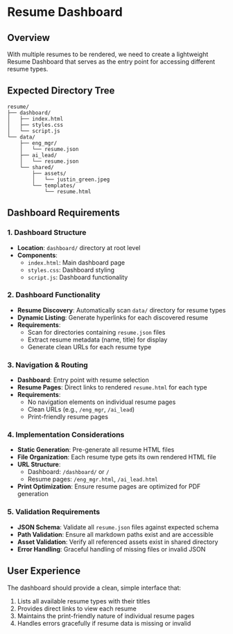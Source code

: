 # Resume Dashboard

## Overview

With multiple resumes to be rendered, we need to create a lightweight Resume Dashboard that serves as the entry point for accessing different resume types.

## Expected Directory Tree

```
resume/
├── dashboard/
│   ├── index.html
│   ├── styles.css
│   └── script.js
└── data/
    ├── eng_mgr/
    │   └── resume.json
    ├── ai_lead/
    │   └── resume.json
    └── shared/
        ├── assets/
        │   └── justin_green.jpeg
        └── templates/
            └── resume.html
```

## Dashboard Requirements

### 1. Dashboard Structure
- **Location**: `dashboard/` directory at root level
- **Components**:
  - `index.html`: Main dashboard page
  - `styles.css`: Dashboard styling
  - `script.js`: Dashboard functionality

### 2. Dashboard Functionality
- **Resume Discovery**: Automatically scan `data/` directory for resume types
- **Dynamic Listing**: Generate hyperlinks for each discovered resume
- **Requirements**:
  - Scan for directories containing `resume.json` files
  - Extract resume metadata (name, title) for display
  - Generate clean URLs for each resume type

### 3. Navigation & Routing
- **Dashboard**: Entry point with resume selection
- **Resume Pages**: Direct links to rendered `resume.html` for each type
- **Requirements**:
  - No navigation elements on individual resume pages
  - Clean URLs (e.g., `/eng_mgr`, `/ai_lead`)
  - Print-friendly resume pages

### 4. Implementation Considerations
- **Static Generation**: Pre-generate all resume HTML files
- **File Organization**: Each resume type gets its own rendered HTML file
- **URL Structure**:
  - Dashboard: `/dashboard/` or `/`
  - Resume pages: `/eng_mgr.html`, `/ai_lead.html`
- **Print Optimization**: Ensure resume pages are optimized for PDF generation

### 5. Validation Requirements
- **JSON Schema**: Validate all `resume.json` files against expected schema
- **Path Validation**: Ensure all markdown paths exist and are accessible
- **Asset Validation**: Verify all referenced assets exist in shared directory
- **Error Handling**: Graceful handling of missing files or invalid JSON

## User Experience

The dashboard should provide a clean, simple interface that:
1. Lists all available resume types with their titles
2. Provides direct links to view each resume
3. Maintains the print-friendly nature of individual resume pages
4. Handles errors gracefully if resume data is missing or invalid

